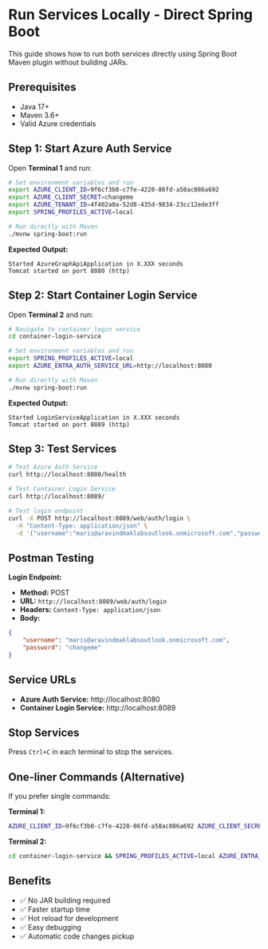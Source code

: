 # Run Services Locally - Direct Spring Boot

This guide shows how to run both services directly using Spring Boot Maven plugin without building JARs.

## Prerequisites

- Java 17+
- Maven 3.6+
- Valid Azure credentials

## Step 1: Start Azure Auth Service

Open **Terminal 1** and run:

```bash
# Set environment variables and run
export AZURE_CLIENT_ID=9f6cf3b0-c7fe-4220-86fd-a58ac086a692
export AZURE_CLIENT_SECRET=changeme
export AZURE_TENANT_ID=4f402a0a-52d8-435d-9834-23cc12ede3ff
export SPRING_PROFILES_ACTIVE=local

# Run directly with Maven
./mvnw spring-boot:run
```

**Expected Output:**
```
Started AzureGraphApiApplication in X.XXX seconds
Tomcat started on port 8080 (http)
```

## Step 2: Start Container Login Service

Open **Terminal 2** and run:

```bash
# Navigate to container login service
cd container-login-service

# Set environment variables and run
export SPRING_PROFILES_ACTIVE=local
export AZURE_ENTRA_AUTH_SERVICE_URL=http://localhost:8080

# Run directly with Maven
./mvnw spring-boot:run
```

**Expected Output:**
```
Started LoginServiceApplication in X.XXX seconds
Tomcat started on port 8089 (http)
```

## Step 3: Test Services

```bash
# Test Azure Auth Service
curl http://localhost:8080/health

# Test Container Login Service
curl http://localhost:8089/

# Test login endpoint
curl -X POST http://localhost:8089/web/auth/login \
  -H "Content-Type: application/json" \
  -d '{"username":"maris@aravindmaklabsoutlook.onmicrosoft.com","password":"experiment!ngSecret$"}'
```

## Postman Testing

**Login Endpoint:**
- **Method:** POST
- **URL:** `http://localhost:8089/web/auth/login`
- **Headers:** `Content-Type: application/json`
- **Body:**
```json
{
    "username": "maris@aravindmaklabsoutlook.onmicrosoft.com",
    "password": "changeme"
}
```

## Service URLs

- **Azure Auth Service:** http://localhost:8080
- **Container Login Service:** http://localhost:8089

## Stop Services

Press `Ctrl+C` in each terminal to stop the services.

## One-liner Commands (Alternative)

If you prefer single commands:

**Terminal 1:**
```bash
AZURE_CLIENT_ID=9f6cf3b0-c7fe-4220-86fd-a58ac086a692 AZURE_CLIENT_SECRET=changeme AZURE_TENANT_ID=4f402a0a-52d8-435d-9834-23cc12ede3ff SPRING_PROFILES_ACTIVE=local ./mvnw spring-boot:run
```

**Terminal 2:**
```bash
cd container-login-service && SPRING_PROFILES_ACTIVE=local AZURE_ENTRA_AUTH_SERVICE_URL=http://localhost:8080 ./mvnw spring-boot:run
```

## Benefits

- ✅ No JAR building required
- ✅ Faster startup time
- ✅ Hot reload for development
- ✅ Easy debugging
- ✅ Automatic code changes pickup
